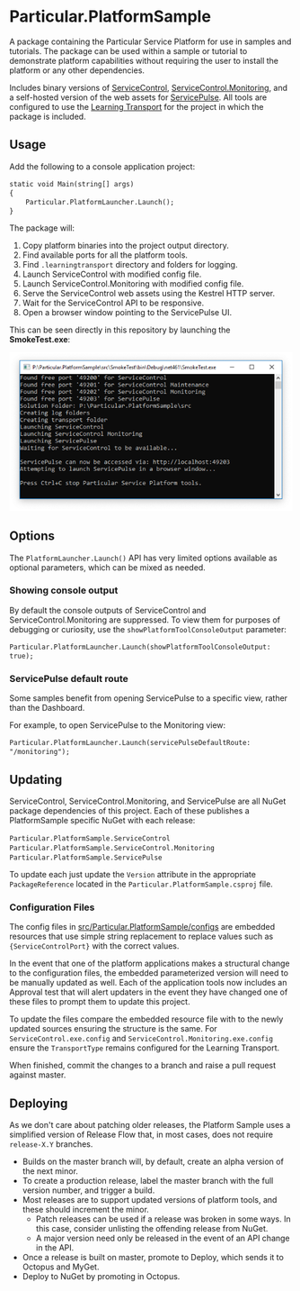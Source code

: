 # Particular.PlatformSample

A package containing the Particular Service Platform for use in samples and tutorials. The package can be used within a sample or tutorial to demonstrate platform capabilities without requiring the user to install the platform or any other dependencies.

Includes binary versions of [ServiceControl](https://github.com/Particular/ServiceControl), [ServiceControl.Monitoring](https://github.com/Particular/ServiceControl.Monitoring), and a self-hosted version of the web assets for [ServicePulse](https://github.com/Particular/ServicePulse). All tools are configured to use the [Learning Transport](https://docs.particular.net/transports/learning/) for the project in which the package is included.


## Usage

Add the following to a console application project:

```
static void Main(string[] args)
{
    Particular.PlatformLauncher.Launch();
}
```

The package will:

1. Copy platform binaries into the project output directory.
1. Find available ports for all the platform tools.
1. Find `.learningtransport` directory and folders for logging.
1. Launch ServiceControl with modified config file.
1. Launch ServiceControl.Monitoring with modified config file.
1. Serve the ServiceControl web assets using the Kestrel HTTP server.
1. Wait for the ServiceControl API to be responsive.
1. Open a browser window pointing to the ServicePulse UI.

This can be seen directly in this repository by launching the **SmokeTest.exe**:

![SmokeTest Output](output.png)

## Options

The `PlatformLauncher.Launch()` API has very limited options available as optional parameters, which can be mixed as needed.

### Showing console output

By default the console outputs of ServiceControl and ServiceControl.Monitoring are suppressed. To view them for purposes of debugging or curiosity, use the `showPlatformToolConsoleOutput` parameter:

```
Particular.PlatformLauncher.Launch(showPlatformToolConsoleOutput: true);
```

### ServicePulse default route

Some samples benefit from opening ServicePulse to a specific view, rather than the Dashboard.

For example, to open ServicePulse to the Monitoring view:

```
Particular.PlatformLauncher.Launch(servicePulseDefaultRoute: "/monitoring");
```


## Updating

ServiceControl, ServiceControl.Monitoring, and ServicePulse are all NuGet package dependencies of this project. Each of these publishes a PlatformSample specific NuGet with each release:

`Particular.PlatformSample.ServiceControl`
`Particular.PlatformSample.ServiceControl.Monitoring`
`Particular.PlatformSample.ServicePulse`

To update each just update the `Version` attribute in the appropriate `PackageReference` located in the `Particular.PlatformSample.csproj` file.

### Configuration Files

The config files in [src/Particular.PlatformSample/configs](https://github.com/Particular/Particular.PlatformSample/tree/master/src/Particular.PlatformSample/configs) are embedded resources that use simple string replacement to replace values such as `{ServiceControlPort}` with the correct values.

In the event that one of the platform applications makes a structural change to the configuration files, the embedded parameterized version will need to be manually updated as well. Each of the application tools now includes an Approval test that will alert updaters in the event they have changed one of these files to prompt them to update this project.


To update the files compare the embedded resource file with to the newly updated sources ensuring the structure is the same. For `ServiceControl.exe.config` and `ServiceControl.Monitoring.exe.config` ensure the `TransportType` remains configured for the Learning Transport.

When finished, commit the changes to a branch and raise a pull request against master. 

## Deploying

As we don't care about patching older releases, the Platform Sample uses a simplified version of Release Flow that, in most cases, does not require `release-X.Y` branches.

* Builds on the master branch will, by default, create an alpha version of the next minor.
* To create a production release, label the master branch with the full version number, and trigger a build.
* Most releases are to support updated versions of platform tools, and these should increment the minor.
  * Patch releases can be used if a release was broken in some ways. In this case, consider unlisting the offending release from NuGet.
  * A major version need only be released in the event of an API change in the API.
* Once a release is built on master, promote to Deploy, which sends it to Octopus and MyGet.
* Deploy to NuGet by promoting in Octopus.
